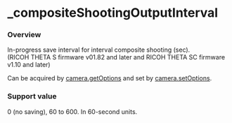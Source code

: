 # \_compositeShootingOutputInterval

### Overview

In-progress save interval for interval composite shooting (sec).   
(RICOH THETA S firmware v01.82 and later and RICOH THETA SC firmware v1.10 and later)

Can be acquired by [camera.getOptions](../commands/camera.get_options.md) and set by [camera.setOptions](../commands/camera.set_options.md).

### Support value

0 (no saving), 60 to 600. In 60-second units.
